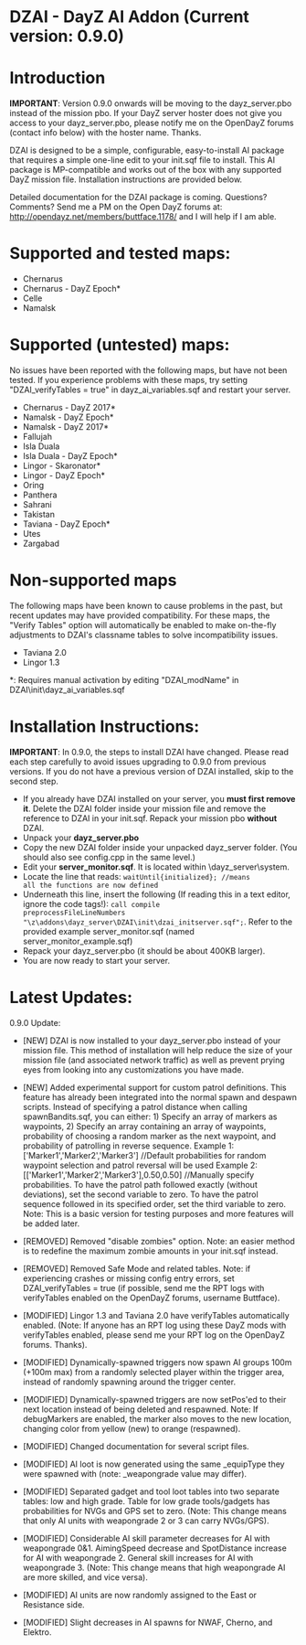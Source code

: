 DZAI - DayZ AI Addon (Current version: 0.9.0)
============


Introduction
============
<b>IMPORTANT</b>: Version 0.9.0 onwards will be moving to the dayz_server.pbo instead of the mission pbo. If your DayZ server hoster does not give you access to your dayz_server.pbo, please notify me on the OpenDayZ forums (contact info below) with the hoster name. Thanks.

DZAI is designed to be a simple, configurable, easy-to-install AI package that requires a simple one-line edit to your init.sqf file to install. This AI package is MP-compatible and works out of the box with any supported DayZ mission file. Installation instructions are provided below.

Detailed documentation for the DZAI package is coming. Questions? Comments? Send me a PM on the Open DayZ forums at: http://opendayz.net/members/buttface.1178/ and I will help if I am able.

Supported and tested maps:
============
- Chernarus
- Chernarus - DayZ Epoch*
- Celle
- Namalsk

Supported (untested) maps:
============
No issues have been reported with the following maps, but have not been tested. If you experience problems with these maps, try setting "DZAI_verifyTables = true" in dayz_ai_variables.sqf and restart your server.
- Chernarus - DayZ 2017*
- Namalsk - DayZ Epoch*
- Namalsk - DayZ 2017*
- Fallujah
- Isla Duala
- Isla Duala - DayZ Epoch*
- Lingor - Skaronator*
- Lingor - DayZ Epoch*
- Oring
- Panthera
- Sahrani
- Takistan
- Taviana - DayZ Epoch*
- Utes
- Zargabad

Non-supported maps
============
The following maps have been known to cause problems in the past, but recent updates may have provided compatibility. For these maps, the "Verify Tables" option will automatically be enabled to make on-the-fly adjustments to DZAI's classname tables to solve incompatibility issues.
- Taviana 2.0
- Lingor 1.3
 
*: Requires manual activation by editing "DZAI_modName" in DZAI\init\dayz_ai_variables.sqf

Installation Instructions:
============
<b>IMPORTANT</b>: In 0.9.0, the steps to install DZAI have changed. Please read each step carefully to avoid issues upgrading to 0.9.0 from previous versions. If you do not have a previous version of DZAI installed, skip to the second step.
- If you already have DZAI installed on your server, you <b>must first remove it</b>. Delete the DZAI folder inside your mission file and remove the reference to DZAI in your init.sqf. Repack your mission pbo <b>without</b> DZAI.
- Unpack your <b>dayz_server.pbo</b>
- Copy the new DZAI folder inside your unpacked dayz_server folder. (You should also see config.cpp in the same level.)
- Edit your <b>server_monitor.sqf</b>. It is located within \dayz_server\system. 
- Locate the line that reads: <code>waitUntil{initialized}; //means all the functions are now defined</code>
- Underneath this line, insert the following (If reading this in a text editor, ignore the code tags!): <code>call compile preprocessFileLineNumbers "\z\addons\dayz_server\DZAI\init\dzai_initserver.sqf";</code>. Refer to the provided example server_monitor.sqf (named server_monitor_example.sqf)
- Repack your dayz_server.pbo (it should be about 400KB larger).
- You are now ready to start your server.

Latest Updates:
============

0.9.0 Update:

- [NEW] DZAI is now installed to your dayz_server.pbo instead of your mission file. This method of installation will help reduce the size of your mission file (and associated network traffic) as well as prevent prying eyes from looking into any customizations you have made.
- [NEW] Added experimental support for custom patrol definitions. This feature has already been integrated into the normal spawn and despawn scripts. Instead of specifying a patrol distance when calling spawnBandits.sqf, you can either: 1) Specify an array of markers as waypoints, 2) Specify an array containing an array of waypoints, probability of choosing a random marker as the next waypoint, and probability of patrolling in reverse sequence.
Example 1: ['Marker1','Marker2','Marker3']	//Default probabilities for random waypoint selection and patrol reversal will be used
Example 2: [['Marker1','Marker2','Marker3'],0.50,0.50]	//Manually specify probabilities. To have the patrol path followed exactly (without deviations), set the second variable to zero. To have the patrol sequence followed in its specified order, set the third variable to zero.
Note: This is a basic version for testing purposes and more features will be added later.

- [REMOVED] Removed "disable zombies" option. Note: an easier method is to redefine the maximum zombie amounts in your init.sqf instead.
- [REMOVED] Removed Safe Mode and related tables. Note: if experiencing crashes or missing config entry errors, set DZAI_verifyTables = true (if possible, send me the RPT logs with verifyTables enabled on the OpenDayZ forums, username Buttface).
- [MODIFIED] Lingor 1.3 and Taviana 2.0 have verifyTables automatically enabled. (Note: If anyone has an RPT log using these DayZ mods with verifyTables enabled, please send me your RPT log on the OpenDayZ forums. Thanks).
- [MODIFIED] Dynamically-spawned triggers now spawn AI groups 100m (+100m max) from a randomly selected player within the trigger area, instead of randomly spawning around the trigger center.
- [MODIFIED] Dynamically-spawned triggers are now setPos'ed to their next location instead of being deleted and respawned. Note: If debugMarkers are enabled, the marker also moves to the new location, changing color from yellow (new) to orange (respawned).
- [MODIFIED] Changed documentation for several script files.
- [MODIFIED] AI loot is now generated using the same _equipType they were spawned with (note: _weapongrade value may differ).
- [MODIFIED] Separated gadget and tool loot tables into two separate tables: low and high grade. Table for low grade tools/gadgets has probabilities for NVGs and GPS set to zero. (Note: This change means that only AI units with weapongrade 2 or 3 can carry NVGs/GPS).
- [MODIFIED] Considerable AI skill parameter decreases for AI with weapongrade 0&1. AimingSpeed decrease and SpotDistance increase for AI with weapongrade 2. General skill increases for AI with weapongrade 3. (Note: This change means that high weapongrade AI are more skilled, and vice versa).
- [MODIFIED] AI units are now randomly assigned to the East or Resistance side.
- [MODIFIED] Slight decreases in AI spawns for NWAF, Cherno, and Elektro.
